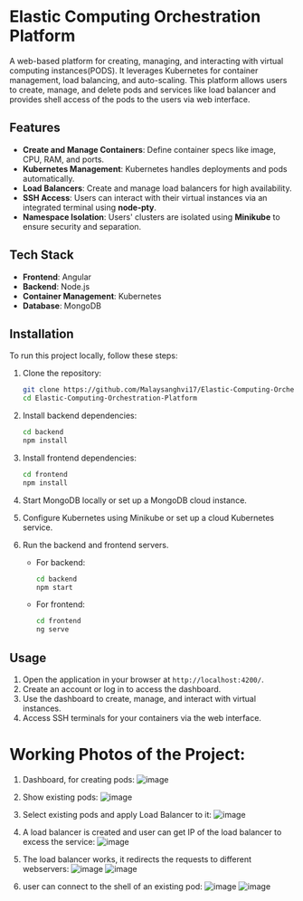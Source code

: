 # Elastic Computing Orchestration Platform

A web-based platform for creating, managing, and interacting with virtual computing instances(PODS). It leverages Kubernetes for container management, load balancing, and auto-scaling. This platform allows users to create, manage, and delete pods and services like load balancer and provides shell access of the pods to the users via web interface.

## Features

- **Create and Manage Containers**: Define container specs like image, CPU, RAM, and ports.
- **Kubernetes Management**: Kubernetes handles deployments and pods automatically.
- **Load Balancers**: Create and manage load balancers for high availability.
- **SSH Access**: Users can interact with their virtual instances via an integrated terminal using **node-pty**.
- **Namespace Isolation**: Users' clusters are isolated using **Minikube** to ensure security and separation.

## Tech Stack

- **Frontend**: Angular
- **Backend**: Node.js
- **Container Management**: Kubernetes
- **Database**: MongoDB

## Installation

To run this project locally, follow these steps:

1. Clone the repository:

    ```bash
    git clone https://github.com/Malaysanghvi17/Elastic-Computing-Orchestration-Platform.git
    cd Elastic-Computing-Orchestration-Platform
    ```

2. Install backend dependencies:

    ```bash
    cd backend
    npm install
    ```

3. Install frontend dependencies:

    ```bash
    cd frontend
    npm install
    ```

4. Start MongoDB locally or set up a MongoDB cloud instance.

5. Configure Kubernetes using Minikube or set up a cloud Kubernetes service.

6. Run the backend and frontend servers.

    - For backend:

      ```bash
      cd backend
      npm start
      ```

    - For frontend:

      ```bash
      cd frontend
      ng serve
      ```

## Usage

1. Open the application in your browser at `http://localhost:4200/`.
2. Create an account or log in to access the dashboard.
3. Use the dashboard to create, manage, and interact with virtual instances.
4. Access SSH terminals for your containers via the web interface.

# Working Photos of the Project:
1. Dashboard, for creating pods:
![image](https://github.com/user-attachments/assets/ad21f001-31b9-4f7c-8808-4063c5616b18)

2. Show existing pods:
![image](https://github.com/user-attachments/assets/4a7bfb9a-1146-4819-bba4-332a81661e39)

3. Select existing pods and apply Load Balancer to it:
![image](https://github.com/user-attachments/assets/06f5a5ed-6d88-43ca-a8d4-8cdfde19d8b2)

4. A load balancer is created and user can get IP of the load balancer to excess the service:
![image](https://github.com/user-attachments/assets/44b0db09-aa76-45e9-9c39-02af99a7800f)

5. The load balancer works, it redirects the requests to different webservers:
![image](https://github.com/user-attachments/assets/65d55378-5989-4ede-8164-6b334b05f97a)
![image](https://github.com/user-attachments/assets/a7abc870-0190-4ae4-99e9-8bbc8c7bb6ac)

6. user can connect to the shell of an existing pod:
![image](https://github.com/user-attachments/assets/b76a0e78-e63b-4efe-aed1-585a35d33b5c)
![image](https://github.com/user-attachments/assets/c837c827-61a4-40c8-84e2-67d8816a6be1)
